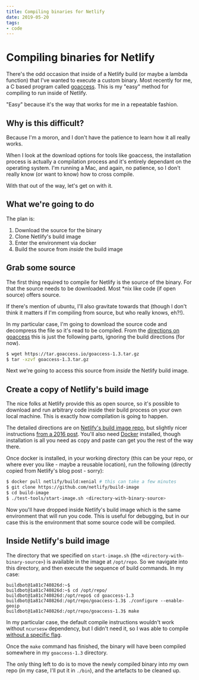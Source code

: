 ```yaml
---
title: Compiling binaries for Netlify
date: 2019-05-20
tags:
- code
---
```


# Compiling binaries for Netlify

There's the odd occasion that inside of a Netlify build (or maybe a lambda function) that I've wanted to execute a custom binary. Most recently for me, a C based program called [goaccess](https://goaccess.io/). This is my "easy" method for compiling to run inside of Netlify.

"Easy" because it's the way that works for me in a repeatable fashion.

<!--more-->

## Why is this difficult?

Because I'm a moron, and I don't have the patience to learn how it all really works.

When I look at the download options for tools like goaccess, the installation process is actually a compilation process and it's entirely dependant on the operating system. I'm running a Mac, and again, no patience, so I don't really know (or want to know) how to cross compile.

With that out of the way, let's get on with it.

## What we're going to do

The plan is:

1. Download the source for the binary
2. Clone Netlify's build image
3. Enter the environment via docker
4. Build the source from _inside_ the build image

## Grab some source

The first thing required to compile for Netlify is the source of the binary. For that the source needs to be downloaded. Most *nix like code (if open source) offers source.

If there's mention of ubuntu, I'll also gravitate towards that (though I don't think it matters if I'm compiling from source, but who really knows, eh?!).

In my particular case, I'm going to download the source code and decompress the file so it's read to be compiled. From the [directions on goaccess](https://goaccess.io/download#installation) this is just the following parts, ignoring the build directions (for now).

```bash
$ wget https://tar.goaccess.io/goaccess-1.3.tar.gz
$ tar -xzvf goaccess-1.3.tar.gz
```

Next we're going to access this source from _inside_ the Netlify build image.

## Create a copy of Netlify's build image

The nice folks at Netlify provide this as open source, so it's possible to download and run arbitrary code inside their build process on your own local machine. This is exactly how compilation is going to happen.

The detailed directions are on [Netlify's build image repo](https://github.com/netlify/build-image), but slightly nicer instructions [from a 2016 post](https://www.netlify.com/blog/2016/10/18/how-our-build-bots-build-sites/). You'll also need [Docker](https://www.docker.com/products/docker-desktop) installed, though installation is all you need as copy and paste can get you the rest of the way there.

Once docker is installed, in your working directory (this can be your repo, or where ever you like - maybe a reusable location), run the following (directly copied from Netlify's blog post - sorry):

```bash
$ docker pull netlify/build:xenial # this can take a few minutes
$ git clone https://github.com/netlify/build-image
$ cd build-image
$ ./test-tools/start-image.sh <directory-with-binary-source>
```

Now you'll have dropped inside Netlify's build image which is the same environment that will run you code. This is useful for debugging, but in our case this is the environment that some source code will be compiled.

## Inside Netlify's build image

The directory that we specified on `start-image.sh` (the `<directory-with-binary-source>`) is available in the image at `/opt/repo`. So we navigate into this directory, and then execute the sequence of build commands. In my case:

```bash{data-plain}
buildbot@1a81c740826d:~$
buildbot@1a81c740826d:~$ cd /opt/repo/
buildbot@1a81c740826d:/opt/repo$ cd goaccess-1.3
buildbot@1a81c740826d:/opt/repo/goaccess-1.3$ ./configure --enable-geoip
buildbot@1a81c740826d:/opt/repo/goaccess-1.3$ make
```

In my particular case, the default compile instructions wouldn't work without `ncursesw` dependency, but I didn't need it, so I was able to compile [without a specific flag](https://github.com/allinurl/goaccess/issues/102).

Once the `make` command has finished, the binary will have been compiled somewhere in my `goaccess-1.3` directory.

The only thing left to do is to move the newly compiled binary into my own repo (in my case, I'll put it in `./bin`), and the artefacts to be cleaned up.
